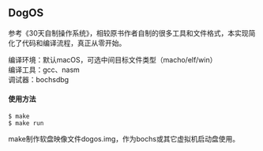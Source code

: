 ## DogOS
参考《30天自制操作系统》，相较原书作者自制的很多工具和文件格式，本实现简化了代码和编译流程，真正从零开始。    

编译环境：默认macOS，可选中间目标文件类型（macho/elf/win）    
编译工具：gcc、nasm    
调试器：bochsdbg    

#### 使用方法

```
$ make
$ make run
```
make制作软盘映像文件dogos.img，作为bochs或其它虚拟机启动盘使用。


